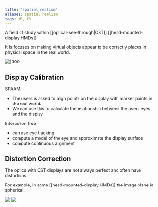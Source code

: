 ```yaml
---
title: "spatial realism"
aliases: spatial realism
tags: XR, CV
---
```


A field of study within [[optical-see-through|OST]] [[head-mounted-display|HMDs]]

It is focuses on making virtual objects appear to be correctly places in physical space in the real world.

![|300](https://i.imgur.com/Sabl52u.png)

## Display Calibration

SPAAM
- The users is asked to align points on the display with marker points in the real world. 
- We can use this to calculate the relationship between the users eyes and the display

Interaction free
- can use eye tracking
- compute a model of the eye and approximate the display surface
- compute continuous alignment

## Distortion Correction
The optics with OST displays are not always perfect and often have distortions.

For example, in some [[head-mounted-display|HMDs]] the image plane is spherical.

![](https://i.imgur.com/NLG3Eka.png)
![](https://i.imgur.com/rz0hocp.png)
